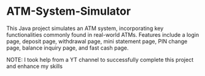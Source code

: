 # ATM-System-Simulator
This Java project simulates an ATM system, incorporating key functionalities commonly found in real-world ATMs. Features include a login page, deposit page, withdrawal page, mini statement page, PIN change page, balance inquiry page, and fast cash page.

NOTE: I took help from a YT channel to successfully complete this project and enhance my skills
